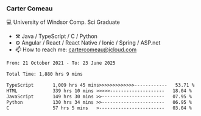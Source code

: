 ### Carter Comeau

💻 University of Windsor Comp. Sci Graduate

- ⚒️ Java / TypeScript / C / Python
- ⚙️ Angular / React / React Native / Ionic / Spring / ASP.net
- 📫 How to reach me: cartercomeau@icloud.com

<!--START_SECTION:waka-->

```txt
From: 21 October 2021 - To: 23 June 2025

Total Time: 1,880 hrs 9 mins

TypeScript       1,009 hrs 45 mins>>>>>>>>>>>>>------------   53.71 %
HTML             339 hrs 10 mins >>>>>--------------------   18.04 %
JavaScript       149 hrs 30 mins >>-----------------------   07.95 %
Python           130 hrs 34 mins >>-----------------------   06.95 %
C                57 hrs 5 mins   >------------------------   03.04 %
```

<!--END_SECTION:waka-->
